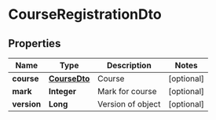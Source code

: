 
# CourseRegistrationDto

## Properties
Name | Type | Description | Notes
------------ | ------------- | ------------- | -------------
**course** | [**CourseDto**](CourseDto.md) | Course |  [optional]
**mark** | **Integer** | Mark for course |  [optional]
**version** | **Long** | Version of object |  [optional]



